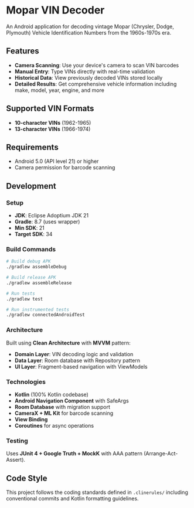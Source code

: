 # Mopar VIN Decoder

An Android application for decoding vintage Mopar (Chrysler, Dodge, Plymouth) Vehicle Identification Numbers from the 1960s-1970s era.

## Features

- **Camera Scanning**: Use your device's camera to scan VIN barcodes
- **Manual Entry**: Type VINs directly with real-time validation
- **Historical Data**: View previously decoded VINs stored locally
- **Detailed Results**: Get comprehensive vehicle information including make, model, year, engine, and more

## Supported VIN Formats

- **10-character VINs** (1962-1965)
- **13-character VINs** (1966-1974)

## Requirements

- Android 5.0 (API level 21) or higher
- Camera permission for barcode scanning

## Development

### Setup

- **JDK**: Eclipse Adoptium JDK 21
- **Gradle**: 8.7 (uses wrapper)
- **Min SDK**: 21
- **Target SDK**: 34

### Build Commands

```bash
# Build debug APK
./gradlew assembleDebug

# Build release APK
./gradlew assembleRelease

# Run tests
./gradlew test

# Run instrumented tests
./gradlew connectedAndroidTest
```

### Architecture

Built using **Clean Architecture** with **MVVM** pattern:

- **Domain Layer**: VIN decoding logic and validation
- **Data Layer**: Room database with Repository pattern
- **UI Layer**: Fragment-based navigation with ViewModels

### Technologies

- **Kotlin** (100% Kotlin codebase)
- **Android Navigation Component** with SafeArgs
- **Room Database** with migration support
- **CameraX + ML Kit** for barcode scanning
- **View Binding**
- **Coroutines** for async operations

### Testing

Uses **JUnit 4 + Google Truth + MockK** with AAA pattern (Arrange-Act-Assert).

## Code Style

This project follows the coding standards defined in `.clinerules/` including conventional commits and Kotlin formatting guidelines.
